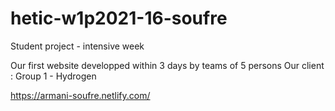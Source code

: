 # hetic-w1p2021-16-soufre
Student project - intensive week

Our first website developped within 3 days by teams of 5 persons
Our client : Group 1 - Hydrogen

https://armani-soufre.netlify.com/


